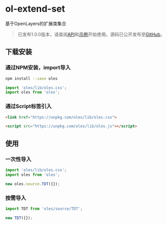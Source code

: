 # ol-extend-set

基于OpenLayers的扩展类集合

> 已发布1.0.0版本，请查阅[API](https://imkch.github.io/ol-extend-set/dist/api/)和[示例](https://imkch.github.io/ol-extend-set/dist/examples/)开始使用。源码已公开发布至[GitHub](https://github.com/imkch/ol-extend-set)。

## 下载安装

### 通过NPM安装，import导入

```bash
npm install --save oles
```
```javascript
import 'oles/lib/oles.css';
import oles from 'oles';
```
### 通过Script标签引入

```html
<link href="https://unpkg.com/oles/lib/oles.css">

<script src="https://unpkg.com/oles/lib/oles.js"></script>
```
## 使用

### 一次性导入

```javascript
import 'oles/lib/oles.css';
import oles from 'oles';

new oles.source.TDT({});
```

### 按需导入

```javascript
import TDT from 'oles/source/TDT';

new TDT({});
```